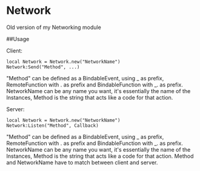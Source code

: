 # Network
Old version of my Networking module

##Usage

Client:
```
local Network = Network.new("NetworkName")
Network:Send("Method", ...)
```

"Method" can be defined as a BindableEvent, using _ as prefix, RemoteFunction with . as prefix and BindableFunction with _. as prefix.
NetworkName can be any name you want, it's essentially the name of the Instances, Method is the string that acts like a code for that action.

Server:
```
local Network = Network.new("NetworkName")
Network:Listen("Method", Callback)
```

"Method" can be defined as a BindableEvent, using _ as prefix, RemoteFunction with . as prefix and BindableFunction with _. as prefix.
NetworkName can be any name you want, it's essentially the name of the Instances, Method is the string that acts like a code for that action.
Method and NetworkName have to match between client and server.
